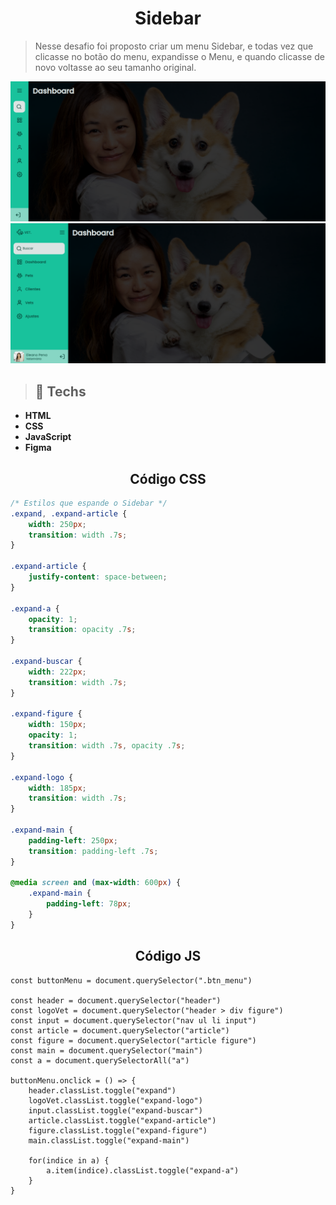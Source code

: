 # <center> **Sidebar** </center>
> Nesse desafio foi proposto criar um menu Sidebar, e todas vez que clicasse no botão do menu, expandisse o Menu, e quando clicasse de novo voltasse ao seu tamanho original.

![Sidebar_1](./.github/preview_1.png)
![Sideber_2](./.github/preview_2.png) 

> ## 🧰 **Techs**
* **HTML**
* **CSS**
* **JavaScript**
* **Figma**


## <center> **Código CSS** </center>
```CSS
/* Estilos que espande o Sidebar */
.expand, .expand-article {
    width: 250px;
    transition: width .7s;
}

.expand-article {
    justify-content: space-between;
}

.expand-a {
    opacity: 1;
    transition: opacity .7s;
}

.expand-buscar {
    width: 222px;
    transition: width .7s;
}

.expand-figure {
    width: 150px;
    opacity: 1;
    transition: width .7s, opacity .7s;
}

.expand-logo {
    width: 185px;
    transition: width .7s;
}

.expand-main {
    padding-left: 250px;
    transition: padding-left .7s;
}

@media screen and (max-width: 600px) {
    .expand-main {
        padding-left: 78px;
    }
}
```

## <center> **Código JS** <center>
```JS
const buttonMenu = document.querySelector(".btn_menu")

const header = document.querySelector("header")
const logoVet = document.querySelector("header > div figure")
const input = document.querySelector("nav ul li input")
const article = document.querySelector("article")
const figure = document.querySelector("article figure")
const main = document.querySelector("main")
const a = document.querySelectorAll("a")

buttonMenu.onclick = () => {
    header.classList.toggle("expand")
    logoVet.classList.toggle("expand-logo")
    input.classList.toggle("expand-buscar")
    article.classList.toggle("expand-article")
    figure.classList.toggle("expand-figure")
    main.classList.toggle("expand-main")

    for(indice in a) {
        a.item(indice).classList.toggle("expand-a")
    }
}
```